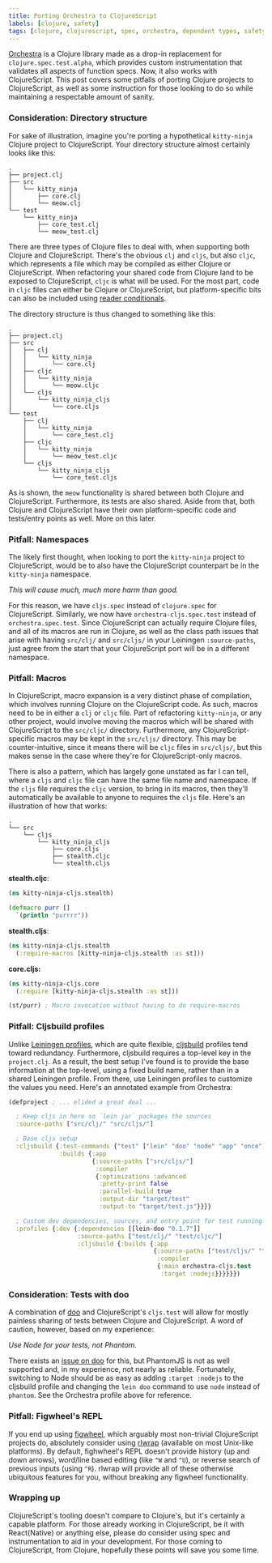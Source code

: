 ```yaml
---
title: Porting Orchestra to ClojureScript
labels: [clojure, safety]
tags: [clojure, clojurescript, spec, orchestra, dependent types, safety]
---
```


[Orchestra](https://github.com/jeaye/orchestra) is a Clojure library made as a
drop-in replacement for `clojure.spec.test.alpha`, which provides custom
instrumentation that validates all aspects of function specs. Now, it also works
with ClojureScript. This post covers some pitfalls of porting Clojure projects
to ClojureScript, as well as some instruction for those looking to do so while
maintaining a respectable amount of sanity.

### Consideration: Directory structure
For sake of illustration, imagine you're porting a hypothetical `kitty-ninja`
Clojure project to ClojureScript. Your directory structure almost certainly
looks like this:

```text
.
├── project.clj
├── src
│   └── kitty_ninja
│       ├── core.clj
│       └── meow.clj
└── test
    └── kitty_ninja
        ├── core_test.clj
        └── meow_test.clj
```

There are three types of Clojure files to deal with, when supporting both
Clojure and ClojureScript. There's the obvious `clj` and `cljs`, but also
`cljc`, which represents a file which may be compiled as either Clojure or
ClojureScript. When refactoring your shared code from Clojure land to be exposed
to ClojureScript, `cljc` is what will be used. For the most part, code in `cljc`
files can either be Clojure or ClojureScript, but platform-specific bits can
also be included using [reader
conditionals](https://clojure.org/guides/reader_conditionals).

The directory structure is thus changed to something like this:

```text
.
├── project.clj
├── src
│   ├── clj
│   │   └── kitty_ninja
│   │       └── core.clj
│   ├── cljc
│   │   └── kitty_ninja
│   │       └── meow.cljc
│   └── cljs
│       └── kitty_ninja_cljs
│           └── core.cljs
└── test
    ├── clj
    │   └── kitty_ninja
    │       └── core_test.clj
    ├── cljc
    │   └── kitty_ninja
    │       └── meow_test.cljc
    └── cljs
        └── kitty_ninja_cljs
            └── core_test.cljs
```

As is shown, the `meow` functionality is shared between both Clojure and
ClojureScript. Furthermore, its tests are also shared. Aside from that, both
Clojure and ClojureScript have their own platform-specific code and tests/entry
points as well. More on this later.

### Pitfall: Namespaces
The likely first thought, when looking to port the `kitty-ninja` project to
ClojureScript, would be to also have the ClojureScript counterpart be in the
`kitty-ninja` namespace.

*This will cause much, much more harm than good.*

For this reason, we have `cljs.spec` instead of `clojure.spec` for
ClojureScript. Similarly, we now have `orchestra-cljs.spec.test` instead of
`orchestra.spec.test`. Since ClojureScript can actually require Clojure files,
and all of its macros are run in Clojure, as well as the class path issues that
arise with having `src/clj/` and `src/cljs/` in your Leiningen `:source-paths`,
just agree from the start that your ClojureScript port will be in a different
namespace.

### Pitfall: Macros
In ClojureScript, macro expansion is a very distinct phase of compilation, which
involves running Clojure on the ClojureScript code. As such, macros need to be
in either a `clj` or `cljc` file. Part of refactoring `kitty-ninja`, or any
other project, would involve moving the macros which will be shared with
ClojureScript to the `src/cljc/` directory. Furthermore, any
ClojureScript-specific macros may be kept in the `src/cljs/` directory. This may
be counter-intuitive, since it means there will be `cljc` files in `src/cljs/`,
but this makes sense in the case where they're for ClojureScript-only macros.

There is also a pattern, which has largely gone unstated as far I can tell,
where a `cljs` and `cljc` file can have the same file name and namespace.  If
the `cljs` file requires the `cljc` version, to bring in its macros, then
they'll automatically be available to anyone to requires the `cljs` file. Here's
an illustration of how that works:

```text
.
└── src
    └── cljs
        └── kitty_ninja_cljs
            ├── core.cljs
            ├── stealth.cljc
            └── stealth.cljs
```

**stealth.cljc**:
```clojure
(ns kitty-ninja-cljs.stealth)

(defmacro purr []
  `(println "purrrr"))
```

**stealth.cljs**:
```clojure
(ns kitty-ninja-cljs.stealth
  (:require-macros [kitty-ninja-cljs.stealth :as st]))
```

**core.cljs:**
```clojure
(ns kitty-ninja-cljs.core
  (:require [kitty-ninja-cljs.stealth :as st]))

(st/purr) ; Macro invocation without having to do require-macros
```

### Pitfall: Cljsbuild profiles
Unlike [Leiningen
profiles](https://github.com/technomancy/leiningen/blob/master/doc/PROFILES.md),
which are quite flexible,
[cljsbuild](https://github.com/emezeske/lein-cljsbuild) profiles tend toward
redundancy. Furthermore, cljsbuild requires a top-level key in the
`project.clj`. As a result, the best setup I've found is to provide the base
information at the top-level, using a fixed build name, rather than in a shared
Leiningen profile. From there, use Leiningen profiles to customize the values
you need. Here's an annotated example from Orchestra:

```clojure
(defproject ; ... elided a great deal ...

  ; Keep cljs in here so `lein jar` packages the sources
  :source-paths ["src/clj/" "src/cljs/"]

  ; Base cljs setup
  :cljsbuild {:test-commands {"test" ["lein" "doo" "node" "app" "once"]}
              :builds {:app
                       {:source-paths ["src/cljs/"]
                        :compiler
                        {:optimizations :advanced
                         :pretty-print false
                         :parallel-build true
                         :output-dir "target/test"
                         :output-to "target/test.js"}}}}

  ; Custom dev dependencies, sources, and entry point for test running
  :profiles {:dev {:dependencies [[lein-doo "0.1.7"]]
                   :source-paths ["test/clj/" "test/cljc/"]
                   :cljsbuild {:builds {:app
                                        {:source-paths ["test/cljs/" "test/cljc/"]
                                         :compiler
                                         {:main orchestra-cljs.test
                                          :target :nodejs}}}}}})
```

### Consideration: Tests with doo
A combination of [doo](https://github.com/bensu/doo) and ClojureScript's
`cljs.test` will allow for mostly painless sharing of tests between Clojure and
ClojureScript. A word of caution, however, based on my experience:

*Use Node for your tests, not Phantom.*

There exists an [issue on doo](https://github.com/bensu/doo/issues/135) for
this, but PhantomJS is not as well supported and, in my experience, not nearly
as reliable. Fortunately, switching to Node should be as easy as adding
`:target :nodejs` to the cljsbuild profile and changing the `lein doo` command
to use `node` instead of `phantom`. See the Orchestra profile above for
reference.

### Pitfall: Figwheel's REPL
If you end up using [figwheel](https://github.com/bhauman/lein-figwheel),
which arguably most non-trivial ClojureScript projects do, absolutely consider
using [rlwrap](https://github.com/hanslub42/rlwrap) (available on most Unix-like
platforms). By default, fighwheel's REPL doesn't provide history (up and down
arrows), word/line based editing (like `^W` and `^U`), or reverse search of
previous inputs (using `^R`). rlwrap will provide all of these otherwise
ubiquitous features for you, without breaking any figwheel functionality.

### Wrapping up
ClojureScript's tooling doesn't compare to Clojure's, but it's certainly a
capable platform. For those already working in ClojureScript, be it with
React(Native) or anything else, please do consider using spec and
instrumentation to aid in your development. For those coming to ClojureScript,
from Clojure, hopefully these points will save you some time.
